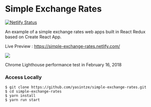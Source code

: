 # Simple Exchange Rates

[![Netlify Status](https://api.netlify.com/api/v1/badges/1b46ab92-18ce-4e4f-af3f-df741a6834d7/deploy-status)](https://app.netlify.com/sites/simple-exchange-rates/deploys)

An example of a simple exchange rates web apps built in React Redux based on Create React App.

Live Preview : https://simple-exchange-rates.netlify.com/

<img src="assets/ss-audit-score" />

Chrome Lighthouse performance test in February 16, 2018

### Access Locally

```
$ git clone https://github.com/yasintze/simple-exchange-rates.git
$ cd simple-exchange-rates
$ yarn install
$ yarn run start
```
